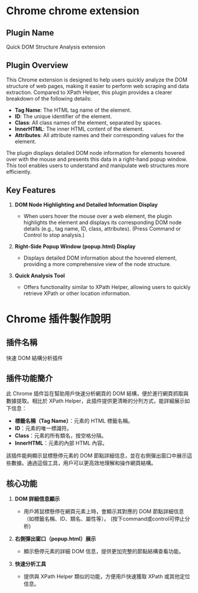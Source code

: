 # Chrome chrome extension

## Plugin Name
Quick DOM Structure Analysis extension

## Plugin Overview
This Chrome extension is designed to help users quickly analyze the DOM structure of web pages, making it easier to perform web scraping and data extraction. Compared to XPath Helper, this plugin provides a clearer breakdown of the following details:
- **Tag Name**: The HTML tag name of the element.
- **ID**: The unique identifier of the element.
- **Class**: All class names of the element, separated by spaces.
- **InnerHTML**: The inner HTML content of the element.
- **Attributes**: All attribute names and their corresponding values for the element.

The plugin displays detailed DOM node information for elements hovered over with the mouse and presents this data in a right-hand popup window. This tool enables users to understand and manipulate web structures more efficiently.

## Key Features
1. **DOM Node Highlighting and Detailed Information Display**
   - When users hover the mouse over a web element, the plugin highlights the element and displays its corresponding DOM node details (e.g., tag name, ID, class, attributes).
     (Press Command or Control to stop analysis.)

2. **Right-Side Popup Window (popup.html) Display**
   - Displays detailed DOM information about the hovered element, providing a more comprehensive view of the node structure.

3. **Quick Analysis Tool**
   - Offers functionality similar to XPath Helper, allowing users to quickly retrieve XPath or other location information.


# Chrome 插件製作說明

## 插件名稱
快速 DOM 結構分析插件

## 插件功能簡介
此 Chrome 插件旨在幫助用戶快速分析網頁的 DOM 結構，便於進行網頁抓取與數據提取。相比於 XPath Helper，此插件提供更清晰的分列方式，能詳細展示如下信息：
- **標籤名稱（Tag Name）**：元素的 HTML 標籤名稱。
- **ID**：元素的唯一標識符。
- **Class**：元素的所有類名，按空格分隔。
- **InnerHTML**：元素的內部 HTML 內容。

該插件能夠顯示鼠標懸停元素的 DOM 節點詳細信息，並在右側彈出窗口中展示這些數據。通過這個工具，用戶可以更高效地理解和操作網頁結構。

## 核心功能
1. **DOM 詳細信息顯示**
   - 用戶將鼠標懸停在網頁元素上時，會顯示其對應的 DOM 節點詳細信息（如標籤名稱、ID、類名、屬性等）。
     (按下command或control可停止分析)

2. **右側彈出窗口（popup.html）展示**
   - 顯示懸停元素的詳細 DOM 信息，提供更加完整的節點結構查看功能。

3. **快速分析工具**
   - 提供與 XPath Helper 類似的功能，方便用戶快速獲取 XPath 或其他定位信息。

